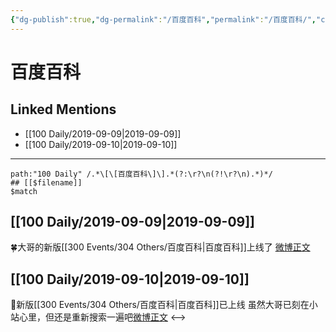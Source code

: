 ```yaml
---
{"dg-publish":true,"dg-permalink":"/百度百科","permalink":"/百度百科/","created":"2023-03-28T16:30:29.957+08:00","updated":"2023-04-10T17:13:32.634+08:00"}
---
```


# 百度百科

## Linked Mentions
- [[100 Daily/2019-09-09\|2019-09-09]]
- [[100 Daily/2019-09-10\|2019-09-10]]


---

```expander
path:"100 Daily" /.*\[\[百度百科\]\].*(?:\r?\n(?!\r?\n).*)*/
## [[$filename]]
$match
```
## [[100 Daily/2019-09-09\|2019-09-09]]
🍀大哥的新版[[300 Events/304 Others/百度百科\|百度百科]]上线了
[微博正文](https://m.weibo.cn/6466290670/4414723925643267)

## [[100 Daily/2019-09-10\|2019-09-10]]
💫新版[[300 Events/304 Others/百度百科\|百度百科]]已上线
虽然大哥已刻在小站心里，但还是重新搜索一遍吧[微博正文](https://m.weibo.cn/6466290670/4415102927628879)
<-->